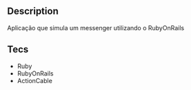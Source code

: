 ## Description
Aplicação que simula um messenger utilizando o RubyOnRails

## Tecs
- Ruby
- RubyOnRails
- ActionCable
